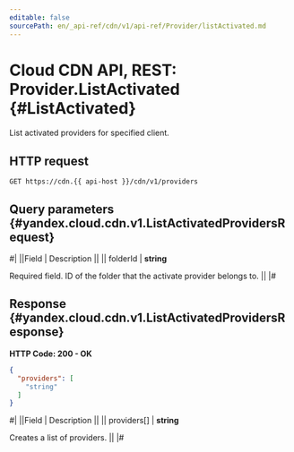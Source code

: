 ```yaml
---
editable: false
sourcePath: en/_api-ref/cdn/v1/api-ref/Provider/listActivated.md
---
```


# Cloud CDN API, REST: Provider.ListActivated {#ListActivated}

List activated providers for specified client.

## HTTP request

```
GET https://cdn.{{ api-host }}/cdn/v1/providers
```

## Query parameters {#yandex.cloud.cdn.v1.ListActivatedProvidersRequest}

#|
||Field | Description ||
|| folderId | **string**

Required field. ID of the folder that the activate provider belongs to. ||
|#

## Response {#yandex.cloud.cdn.v1.ListActivatedProvidersResponse}

**HTTP Code: 200 - OK**

```json
{
  "providers": [
    "string"
  ]
}
```

#|
||Field | Description ||
|| providers[] | **string**

Creates a list of providers. ||
|#